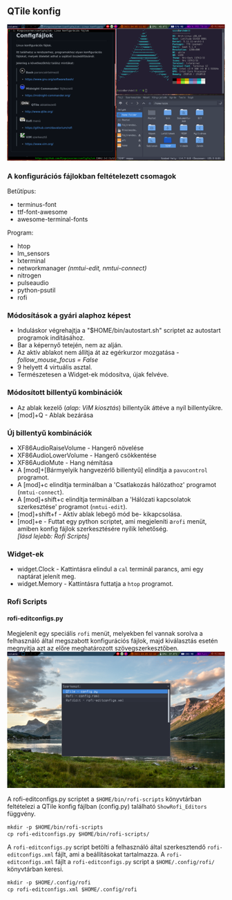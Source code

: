 ## QTile konfig

<img src="./img/qtile-desktop.png" width="640px" height="auto" alt="Screenshot" title="Screenshot"/>

### A konfigurációs fájlokban feltételezett csomagok
Betűtípus:
- terminus-font
- ttf-font-awesome
- awesome-terminal-fonts

Program:
- htop
- lm_sensors
- lxterminal
- networkmanager *(nmtui-edit, nmtui-connect)*
- nitrogen
- pulseaudio
- python-psutil
- rofi

### Módosítások a gyári alaphoz képest

- Induláskor végrehajtja a "$HOME/bin/autostart.sh" scriptet az autostart programok indításához.
- Bar a képernyő tetején, nem az alján.
- Az aktív ablakot nem állítja át az egérkurzor mozgatása - *follow_mouse_focus = False*
- 9 helyett 4 virtuális asztal.
- Természetesen a Widget-ek módosítva, újak felvéve.

### Módosított billentyű kombinációk

- Az ablak kezelő (*alap: ViM kiosztás*) billentyűk áttéve a nyíl billentyűkre.
- [mod]+Q  - Ablak bezárása


### Új billentyű kombinációk

- XF86AudioRaiseVolume - Hangerő növelése
- XF86AudioLowerVolume - Hangerő csökkentése
- XF86AudioMute - Hang némítása
- A [mod]+[Bármyelyik hangvezérlő billentyű] elindítja a `pavucontrol` programot.
- A [mod]+c elindítja terminálban a 'Csatlakozás hálózathoz' programot (`nmtui-connect`).
- A [mod]+shift+c elindítja terminálban a 'Hálózati kapcsolatok szerkesztése' programot (`nmtui-edit`).
- [mod]+shift+f  - Aktív ablak lebegő mód be- kikapcsolása.
- [mod]+e - Futtat egy python scriptet, ami megjeleníti a`rofi` menüt, amiben konfig fájlok szerkesztésére nyílik lehetőség.<br/>*[lásd lejebb: Rofi Scripts]*

### Widget-ek
- widget.Clock - Kattintásra elindul a `cal` terminál parancs, ami egy naptárat jelenít meg.
- widget.Memory - Kattintásra futtatja a `htop` programot.


### Rofi Scripts
#### rofi-editconfigs.py
Megjelenít egy speciális `rofi` menüt, melyekben fel vannak sorolva a felhasználó által megszabott konfigurációs fájlok, majd kiválasztás esetén megnyitja azt az előre meghatározott szövegszerkesztőben.
<img src="./img/rofi-editconfigs.png" width="640px" height="auto" alt="rofi-editconfigs.py" title="rofi-editconfigs.py"/>

A rofi-editconfigs.py scriptet a `$HOME/bin/rofi-scripts` könyvtárban feltételezi a QTile konfig fájlban (config.py) található `ShowRofi_Editors` függvény.
```
mkdir -p $HOME/bin/rofi-scripts
cp rofi-editconfigs.py $HOME/bin/rofi-scripts/
```
A `rofi-editconfigs.py` script betölti a felhasználó által szerkesztendő `rofi-editconfigs.xml` fájlt, ami a beállításokat tartalmazza.
A `rofi-editconfigs.xml` fájlt a `rofi-editconfigs.py` script a `$HOME/.config/rofi/` könyvtárban keresi.
```
mkdir -p $HOME/.config/rofi
cp rofi-editconfigs.xml $HOME/.config/rofi
```

